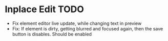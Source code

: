 # Inplace Edit TODO

* Fix element editor live update, while changing text in preview
* Fix: If element is dirty, getting blurred and focused again, then the save button is disables. Should be enabled
